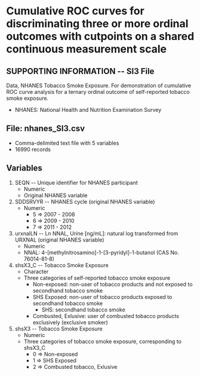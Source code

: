 # Cumulative ROC curves for discriminating three or more ordinal outcomes with cutpoints on a shared continuous measurement scale
## SUPPORTING INFORMATION -- SI3 File
Data, NHANES Tobacco Smoke Exposure. For demonstration of cumulative ROC curve analysis for a ternary ordinal outcome of self-reported tobacco smoke exposure.
* NHANES: National Health and Nutrition Examination Survey
## File: nhanes_SI3.csv
* Comma-delimited text file with 5 variables
* 16990 records

## Variables
1. SEQN -- Unique identifier for NHANES participant
	* Numeric
	* Original NHANES variable
1. SDDSRVYR -- NHANES cycle (original NHANES variable)
	* Numeric
		* 5 => 2007 - 2008
		* 6 => 2009 - 2010
		* 7 => 2011 - 2012
1. urxnalLN -- Ln NNAL, Urine [ng/mL]: natural log transformed from URXNAL (original NHANES variable)
	* Numeric
	* NNAL: 4-[methylnitrosamino]-1-[3-pyridyl]-1-butanol (CAS No. 76014-81-8)
1. shsX3_C -- Tobacco Smoke Exposure
	* Character
	* Three categories of self-reported tobacco smoke exposure
		* Non-exposed: non-user of tobacco products and not exposed to secondhand tobacco smoke
		* SHS Exposed: non-user of tobacco products exposed to secondhand tobacco smoke
			* SHS: secondhand tobacco smoke
		* Combusted, Exlusive: user of combusted tobacco products exclusively (exclusive smoker)
1. shsX3 -- Tobacco Smoke Exposure
	* Numeric
	* Three categories of tobacco smoke exposure, corresponding to shsX3_C
		* 0 => Non-exposed
		* 1 => SHS Exposed
		* 2 => Combusted tobacco, Exlusive

